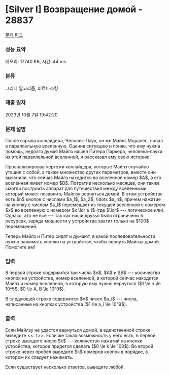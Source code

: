# [Silver I] Возвращение домой - 28837 

[문제 링크](https://www.acmicpc.net/problem/28837) 

### 성능 요약

메모리: 17740 KB, 시간: 44 ms

### 분류

그리디 알고리즘, 비트마스킹

### 제출 일자

2023년 10월 7일 19:42:20

### 문제 설명

<p>После взрыва коллайдера, Человек-Паук, он же Майлз Моралес, попал в параллельную вселенную. Оценив ситуацию и поняв, что ему нужна помощь, недолго думая Майлз нашел Питера Паркера, человека-паука из этой параллельной вселенной, и рассказал ему свою историю.</p>

<p>Проанализировав чертежи коллайдера, которые Майлз случайно утащил с собой, а также множество других параметров, вместе они выяснили, что сейчас Майлз находится во вселенной номер $A$, а его вселенная имеет номер $B$. Потратив несколько месяцев, они также смогли построить аппарат для путешествия между вселенными, который может позволить Майлзу вернуться домой. В этом устройстве есть $n$ кнопок с числами $a_1$, $a_2$, \ldots $a_n$, причем нажатие на кнопку с числом $a_i$ перемещает из текущей вселенной с номером $x$ во вселенную с номером $x \lor a_i$ (где $\lor$ --- логическое или). Однако, это не все --- так как наши друзья были ограничены в ресурсах, заряда мощности у устройства хватит только на $100$ перемещений.</p>

<p>Теперь Майлз и Питер сидят и думают, в какой последовательности нужно нажимать кнопки на устройстве, чтобы вернуть Майлза домой. Помогите им!</p>

### 입력 

 <p>В первой строке содержится три числа $n$, $A$ и $B$ --- количество кнопок на устройстве, номер вселенной, в которой сейчас находится Майлз и номер вселенной, в которую ему нужно вернуться ($1 \le n \le 10^5$, $0 \le A, B \le 10^9$).</p>

<p>В следующей строке содержится $n$ чисел $a_i$ --- числа, написанные на кнопках устройства ($1 \le a_i \le 10^9$).</p>

### 출력 

 <p>Если Майлзу не удастся вернуться домой, в единственной строке выведите <<<code>-1</code>>>. Если же такая возможность у него есть, в первой строке выведите число $k$ --- количество нажатий на кнопки устройства, которое придется сделать ($0 \le k \le 100$). Во второй строке через пробел выведите $k$ номеров кнопок в порядке, в котором их следует нажимать.</p>

<p>Если существует несколько ответов, выведите любой.</p>

